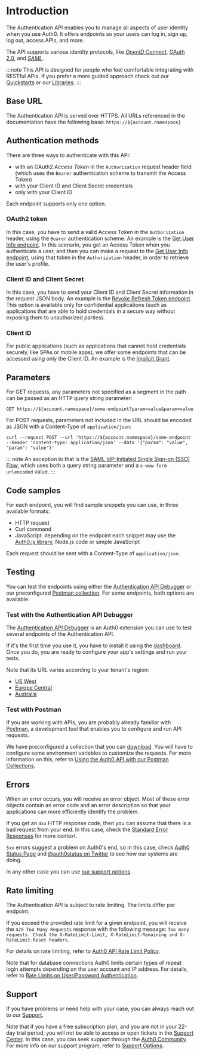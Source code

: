 # Introduction

The Authentication API enables you to manage all aspects of user identity when you use Auth0. It offers endpoints so your users can log in, sign up, log out, access APIs, and more. 

The API supports various identity protocols, like <dfn data-key="openid">[OpenID Connect](/protocols/oidc)</dfn>, [OAuth 2.0](/protocols/oauth2), and <dfn data-key="security-assertion-markup-language">[SAML](/protocols/saml)</dfn>.

:::note
This API is designed for people who feel comfortable integrating with RESTful APIs. If you prefer a more guided approach check out our [Quickstarts](/quickstarts) or our [Libraries](/libraries).
:::

## Base URL

The Authentication API is served over HTTPS. All URLs referenced in the documentation have the following base: `https://${account.namespace}`

## Authentication methods

There are three ways to authenticate with this API: 
- with an OAuth2 <dfn data-key="access-token">Access Token</dfn> in the `Authorization` request header field (which uses the `Bearer` authentication scheme to transmit the Access Token)
- with your Client ID and Client Secret credentials
- only with your Client ID

Each endpoint supports only one option.

### OAuth2 token

In this case, you have to send a valid Access Token in the `Authorization` header, using the `Bearer` authentication scheme. An example is the [Get User Info endpoint](#get-user-info). In this scenario, you get an Access Token when you authenticate a user, and then you can make a request to the [Get User Info endpoint](#get-user-info), using that token in the `Authorization` header, in order to retrieve the user's profile.

### Client ID and Client Secret

In this case, you have to send your Client ID and Client Secret information in the request JSON body. An example is the [Revoke Refresh Token endpoint](#revoke-refresh-token). This option is available only for confidential applications (such as applications that are able to hold credentials in a secure way without exposing them to unauthorized parties).

### Client ID

For public applications (such as applications that cannot hold credentials securely, like SPAs or mobile apps), we offer some endpoints that can be accessed using only the Client ID. An example is the [Implicit Grant](#implicit-grant).

## Parameters

For GET requests, any parameters not specified as a segment in the path can be passed as an HTTP query string parameter:

`GET https://${account.namespace}/some-endpoint?param=value&param=value`

For POST requests, parameters not included in the URL should be encoded as JSON with a Content-Type of `application/json`:

`curl --request POST --url 'https://${account.namespace}/some-endpoint' --header 'content-type: application/json' --data '{"param": "value", "param": "value"}'`

::: note
An exception to that is the [SAML IdP-Initiated Single Sign-on (SSO) Flow](#idp-initiated-sso-flow), which uses both a query string parameter and a `x-www-form-urlencoded` value.
:::

## Code samples

For each endpoint, you will find sample snippets you can use, in three available formats:
- HTTP request
- Curl command
- JavaScript: depending on the endpoint each snippet may use the [Auth0.js library](/libraries/auth0js), Node.js code or simple JavaScript

Each request should be sent with a Content-Type of `application/json`.

## Testing

You can test the endpoints using either the [Authentication API Debugger](/extensions/authentication-api-debugger) or our preconfigured [Postman collection](https://app.getpostman.com/run-collection/2a9bc47495ab00cda178). For some endpoints, both options are available.

### Test with the Authentication API Debugger

The [Authentication API Debugger](/extensions/authentication-api-debugger) is an Auth0 extension you can use to test several endpoints of the Authentication API. 

If it's the first time you use it, you have to install it using the [dashboard](https://${manage_url}/#/extensions). Once you do, you are ready to configure your app's settings and run your tests. 

Note that its URL varies according to your tenant's region:
- <a href="https://${account.tenant}.us.webtask.io/auth0-authentication-api-debugger" target="_blank">US West</a>
- <a href="https://${account.tenant}.eu.webtask.io/auth0-authentication-api-debugger" target="_blank">Europe Central</a>
- <a href="https://${account.tenant}.au.webtask.io/auth0-authentication-api-debugger" target="_blank">Australia</a>

### Test with Postman

If you are working with APIs, you are probably already familiar with [Postman](https://www.getpostman.com/), a development tool that enables you to configure and run API requests.

We have preconfigured a collection that you can [download](https://app.getpostman.com/run-collection/2a9bc47495ab00cda178). You will have to configure some environment variables to customize the requests. For more information on this, refer to [Using the Auth0 API with our Postman Collections](/api/postman).

## Errors

When an error occurs, you will receive an error object. Most of these error objects contain an error code and an error description so that your applications can more efficiently identify the problem.

If you get an `4xx` HTTP response code, then you can assume that there is a bad request from your end. In this case, check the [Standard Error Responses](#standard-error-responses) for more context. 

`5xx` errors suggest a problem on Auth0's end, so in this case, check [Auth0 Status Page](https://status.auth0.com/) and [@auth0status on Twitter](https://twitter.com/auth0status) to see how our systems are doing.

In any other case you can use [our support options](#support).

## Rate limiting

The Authentication API is subject to rate limiting. The limits differ per endpoint.

If you exceed the provided rate limit for a given endpoint, you will receive the `429 Too Many Requests` response with the following message: `Too many requests. Check the X-RateLimit-Limit, X-RateLimit-Remaining and X-RateLimit-Reset headers.`

For details on rate limiting, refer to [Auth0 API Rate Limit Policy](/policies/rate-limits).

Note that for database connections Auth0 limits certain types of repeat login attempts depending on the user account and IP address. For details, refer to [Rate Limits on User/Password Authentication](/connections/database/rate-limits).

## Support

If you have problems or need help with your case, you can always reach out to our [Support](${env.DOMAIN_URL_SUPPORT}).

Note that if you have a free subscription plan, and you are not in your 22-day trial period, you will not be able to access or open tickets in the [Support Center](${env.DOMAIN_URL_SUPPORT}). In this case, you can seek support through the [Auth0 Community](https://community.auth0.com/). For more info on our support program, refer to [Support Options](/support).
